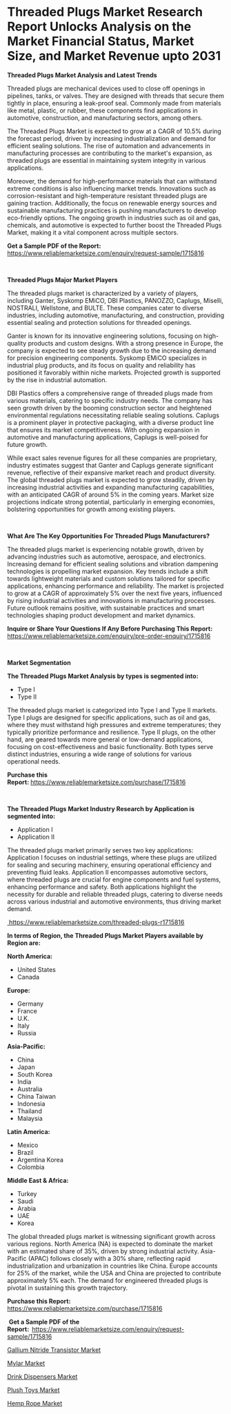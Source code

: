 <p><h1>Threaded Plugs Market Research Report Unlocks Analysis on the Market Financial Status, Market Size, and Market Revenue upto 2031</h1></p><p><strong>Threaded Plugs Market Analysis and Latest Trends</strong></p>
<p><p>Threaded plugs are mechanical devices used to close off openings in pipelines, tanks, or valves. They are designed with threads that secure them tightly in place, ensuring a leak-proof seal. Commonly made from materials like metal, plastic, or rubber, these components find applications in automotive, construction, and manufacturing sectors, among others.</p><p>The Threaded Plugs Market is expected to grow at a CAGR of 10.5% during the forecast period, driven by increasing industrialization and demand for efficient sealing solutions. The rise of automation and advancements in manufacturing processes are contributing to the market's expansion, as threaded plugs are essential in maintaining system integrity in various applications.</p><p>Moreover, the demand for high-performance materials that can withstand extreme conditions is also influencing market trends. Innovations such as corrosion-resistant and high-temperature resistant threaded plugs are gaining traction. Additionally, the focus on renewable energy sources and sustainable manufacturing practices is pushing manufacturers to develop eco-friendly options. The ongoing growth in industries such as oil and gas, chemicals, and automotive is expected to further boost the Threaded Plugs Market, making it a vital component across multiple sectors.</p></p>
<p><strong>Get a Sample PDF of the Report:&nbsp;</strong> <a href="https://www.reliablemarketsize.com/enquiry/request-sample/1715816?utm_campaign=1105&utm_medium=2&utm_source=Github&utm_content=ia&utm_term=23102024&utm_id=threaded-plugs">https://www.reliablemarketsize.com/enquiry/request-sample/1715816</a></p>
<p>&nbsp;</p>
<p><strong>Threaded Plugs Major Market Players</strong></p>
<p><p>The threaded plugs market is characterized by a variety of players, including Ganter, Syskomp EMiCO, DBI Plastics, PANOZZO, Caplugs, Miselli, NOSTRALI, Wellstone, and BULTE. These companies cater to diverse industries, including automotive, manufacturing, and construction, providing essential sealing and protection solutions for threaded openings.</p><p>Ganter is known for its innovative engineering solutions, focusing on high-quality products and custom designs. With a strong presence in Europe, the company is expected to see steady growth due to the increasing demand for precision engineering components. Syskomp EMiCO specializes in industrial plug products, and its focus on quality and reliability has positioned it favorably within niche markets. Projected growth is supported by the rise in industrial automation.</p><p>DBI Plastics offers a comprehensive range of threaded plugs made from various materials, catering to specific industry needs. The company has seen growth driven by the booming construction sector and heightened environmental regulations necessitating reliable sealing solutions. Caplugs is a prominent player in protective packaging, with a diverse product line that ensures its market competitiveness. With ongoing expansion in automotive and manufacturing applications, Caplugs is well-poised for future growth.</p><p>While exact sales revenue figures for all these companies are proprietary, industry estimates suggest that Ganter and Caplugs generate significant revenue, reflective of their expansive market reach and product diversity. The global threaded plugs market is expected to grow steadily, driven by increasing industrial activities and expanding manufacturing capabilities, with an anticipated CAGR of around 5% in the coming years. Market size projections indicate strong potential, particularly in emerging economies, bolstering opportunities for growth among existing players.</p></p>
<p>&nbsp;</p>
<p><strong>What Are The Key Opportunities For Threaded Plugs Manufacturers?</strong></p>
<p><p>The threaded plugs market is experiencing notable growth, driven by advancing industries such as automotive, aerospace, and electronics. Increasing demand for efficient sealing solutions and vibration dampening technologies is propelling market expansion. Key trends include a shift towards lightweight materials and custom solutions tailored for specific applications, enhancing performance and reliability. The market is projected to grow at a CAGR of approximately 5% over the next five years, influenced by rising industrial activities and innovations in manufacturing processes. Future outlook remains positive, with sustainable practices and smart technologies shaping product development and market dynamics.</p></p>
<p><strong>Inquire or Share Your Questions If Any Before Purchasing This Report:</strong> <a href="https://www.reliablemarketsize.com/enquiry/pre-order-enquiry/1715816?utm_campaign=1105&utm_medium=2&utm_source=Github&utm_content=ia&utm_term=23102024&utm_id=threaded-plugs">https://www.reliablemarketsize.com/enquiry/pre-order-enquiry/1715816</a></p>
<p>&nbsp;</p>
<p><strong>Market Segmentation</strong></p>
<p><strong>The Threaded Plugs Market Analysis by types is segmented into:</strong></p>
<p><ul><li>Type I</li><li>Type II</li></ul></p>
<p><p>The threaded plugs market is categorized into Type I and Type II markets. Type I plugs are designed for specific applications, such as oil and gas, where they must withstand high pressures and extreme temperatures; they typically prioritize performance and resilience. Type II plugs, on the other hand, are geared towards more general or low-demand applications, focusing on cost-effectiveness and basic functionality. Both types serve distinct industries, ensuring a wide range of solutions for various operational needs.</p></p>
<p><strong>Purchase this Report:&nbsp;</strong><a href="https://www.reliablemarketsize.com/purchase/1715816?utm_campaign=1105&utm_medium=2&utm_source=Github&utm_content=ia&utm_term=23102024&utm_id=threaded-plugs">https://www.reliablemarketsize.com/purchase/1715816</a></p>
<p>&nbsp;</p>
<p><strong>The Threaded Plugs Market Industry Research by Application is segmented into:</strong></p>
<p><ul><li>Application I</li><li>Application II</li></ul></p>
<p><p>The threaded plugs market primarily serves two key applications: Application I focuses on industrial settings, where these plugs are utilized for sealing and securing machinery, ensuring operational efficiency and preventing fluid leaks. Application II encompasses automotive sectors, where threaded plugs are crucial for engine components and fuel systems, enhancing performance and safety. Both applications highlight the necessity for durable and reliable threaded plugs, catering to diverse needs across various industrial and automotive environments, thus driving market demand.</p></p>
<p><a href="https://www.reliablemarketsize.com/threaded-plugs-r1715816?utm_campaign=1105&utm_medium=2&utm_source=Github&utm_content=ia&utm_term=23102024&utm_id=threaded-plugs">&nbsp;https://www.reliablemarketsize.com/threaded-plugs-r1715816</a></p>
<p><strong>In terms of Region, the Threaded Plugs Market Players available by Region are:</strong></p>
<p>
    <p> <strong> North America: </strong>
        <ul>
            <li>United States</li>
            <li>Canada</li>
        </ul>
        </p> 
    <p> <strong> Europe: </strong>
        <ul>
            <li>Germany</li>
            <li>France</li>
            <li>U.K.</li>
            <li>Italy</li>
            <li>Russia</li>
        </ul>
        </p> 
    <p> <strong> Asia-Pacific: </strong>
        <ul>
            <li>China</li>
            <li>Japan</li>
            <li>South Korea</li>
            <li>India</li>
            <li>Australia</li>
            <li>China Taiwan</li>
            <li>Indonesia</li>
            <li>Thailand</li>
            <li>Malaysia</li>
        </ul>
        </p> 
    <p> <strong> Latin America: </strong>
        <ul>
            <li>Mexico</li>
            <li>Brazil</li>
            <li>Argentina Korea</li>
            <li>Colombia</li>
        </ul>
        </p> 
    <p> <strong> Middle East & Africa: </strong>
        <ul>
            <li>Turkey</li>
            <li>Saudi</li>
            <li>Arabia</li>
            <li>UAE</li>
            <li>Korea</li>
        </ul>
    </p>
    </p>
<p><p>The global threaded plugs market is witnessing significant growth across various regions. North America (NA) is expected to dominate the market with an estimated share of 35%, driven by strong industrial activity. Asia-Pacific (APAC) follows closely with a 30% share, reflecting rapid industrialization and urbanization in countries like China. Europe accounts for 25% of the market, while the USA and China are projected to contribute approximately 5% each. The demand for engineered threaded plugs is pivotal in sustaining this growth trajectory.</p></p>
<p><strong>Purchase this Report: </strong><a href="https://www.reliablemarketsize.com/purchase/1715816?utm_campaign=1105&utm_medium=2&utm_source=Github&utm_content=ia&utm_term=23102024&utm_id=threaded-plugs">https://www.reliablemarketsize.com/purchase/1715816</a></p>
<p>&nbsp;<strong>Get a Sample PDF of the Report:&nbsp;&nbsp;</strong><a href="https://www.reliablemarketsize.com/enquiry/request-sample/1715816?utm_campaign=1105&utm_medium=2&utm_source=Github&utm_content=ia&utm_term=23102024&utm_id=threaded-plugs">https://www.reliablemarketsize.com/enquiry/request-sample/1715816</a></p>
<p><strong></strong></p>
<p><p><a href="https://github.com/caetlinivcar/Market-Research-Report-List-1/blob/main/gallium-nitride-transistor-market.md?utm_campaign=1105&utm_medium=2&utm_source=Github&utm_content=ia&utm_term=23102024&utm_id=threaded-plugs">Gallium Nitride Transistor Market</a></p><p><a href="https://github.com/raymederonmot/Market-Research-Report-List-1/blob/main/mylar-market.md?utm_campaign=1105&utm_medium=2&utm_source=Github&utm_content=ia&utm_term=23102024&utm_id=threaded-plugs">Mylar Market</a></p><p><a href="https://www.linkedin.com/pulse/drink-dispensers-market-innovations-trends-comprehensive-ggjye?utm_campaign=1105&utm_medium=2&utm_source=Github&utm_content=ia&utm_term=23102024&utm_id=threaded-plugs">Drink Dispensers Market</a></p><p><a href="https://www.linkedin.com/pulse/evaluating-plush-toys-market-trends-growth-opportunities-loine?utm_campaign=1105&utm_medium=2&utm_source=Github&utm_content=ia&utm_term=23102024&utm_id=threaded-plugs">Plush Toys Market</a></p><p><a href="https://www.linkedin.com/pulse/top-trends-transforming-hemp-rope-market-2024-2031-rjqae?utm_campaign=1105&utm_medium=2&utm_source=Github&utm_content=ia&utm_term=23102024&utm_id=threaded-plugs">Hemp Rope Market</a></p></p>